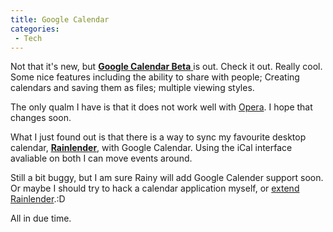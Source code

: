 ```yaml
---
title: Google Calendar
categories:
 - Tech
---
```


Not that it's new, but [**Google Calendar Beta** ][0]is out. Check it out. Really cool. Some nice features including the ability to share with people; Creating calendars and saving them as files; multiple viewing styles.

The only qualm I have is that it does not work well with [Opera][1]. I hope that changes soon.

What I just found out is that there is a way to sync my favourite desktop calendar, [**Rainlender**][2], with Google Calendar. Using the iCal interface avaliable on both I can move events around.

Still a bit buggy, but I am sure Rainy will add Google Calender support soon. Or maybe I should try to hack a calendar application myself, or [extend Rainlender][3].:D

All in due time.


[0]: http://calendar.google.com/
[1]: http://www.opera.com
[2]: http://www.ipi.fi/~rainy/index.php?pn=projects&project=rainlendar
[3]: http://code.google.com/apis/gdata/calendar.html
